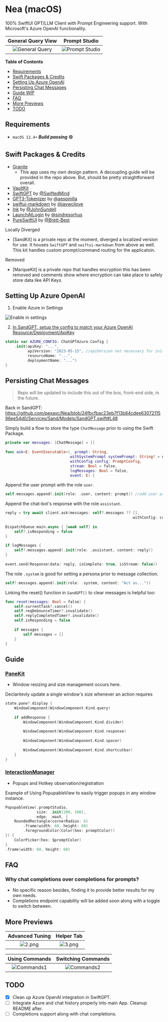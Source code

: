 # Nea (macOS)

100% SwiftUI GPT/LLM Client with Prompt Engineering support. With Microsoft's Azure OpenAI functionality.

General Query View           |  Prompt Studio
:-------------------------:|:-------------------------:
![General Query](https://stoic-static-files.s3.us-west-1.amazonaws.com/neatia/demos/simple_query.gif)  | ![Prompt Studio](https://stoic-static-files.s3.us-west-1.amazonaws.com/neatia/demos/prompt_creation.gif)

**Table of Contents**
- [Requirements](#requirements)
- [Swift Packages & Credits](#swift-packages-&-credits)
- [Setting Up Azure OpenAI](#setting-up-azure-openai)
- [Persisting Chat Messages](#persisting-chat-messages)
- [Guide WIP](#guide)
- [FAQ](#FAQ)
- [More Previews](#more-previews)
- [TODO](#TODO)

## Requirements

- `macOS 12.4+`  ***Build passing*** 🟢

## Swift Packages & Credits

- [Granite](https://github.com/pexavc/Granite)
  - This app uses my own design pattern. A decoupling guide will be provided in the repo above. But, should be pretty straightforward overall.
- [VaultKit](https://github.com/pexavc/VaultKit)
- [SwiftGPT](https://github.com/SwiftedMind/GPTSwift) by [@SwiftedMind](https://github.com/SwiftedMind)
- [GPT3-Tokenizer](https://github.com/aespinilla/GPT3-Tokenizer) by [@aespinilla](https://github.com/aespinilla)
- [swiftui-markdown](https://github.com/jaywcjlove/swiftui-markdown) by [@jaywcjlove](https://github.com/jaywcjlove)
- [Ink](https://github.com/JohnSundell/Ink) by [@JohnSundell](https://github.com/JohnSundell)
- [LaunchAtLogin](https://github.com/sindresorhus/LaunchAtLogin) by [@sindresorhus](https://github.com/sindresorhus)
- [PureSwiftUI](https://github.com/CodeSlicing/pure-swift-ui) by [@Brett-Best](https://github.com/Brett-Best)

Locally Diverged
- [SandKit] is a private repo at the moment, diverged a localized version for use. It houses `SwiftGPT` and `swiftui-markdown` from above as well. This kit handles custom prompt/command routing for the applicatoin.

Removed
- [MarqueKit] is a private repo that handles encryption this has been removed and comments show where encryption can take place to safely store data like API Keys. 

## Setting Up Azure OpenAI
1. Enable Azure in Settings

![Enable in settings](README_Assets/5.png)

2. [In SandGPT, setup the config to match your Azure OpenAI Resource/Deployment/ApiKey](https://github.com/pexavc/Nea/tree/main/Services/Sand/Client/SandGPT.swift#L36-L40)

```swift
static var AZURE_CONFIG: ChatGPTAzure.Config {
    .init(apiKey: "...",
          apiVersion: "2023-05-15", //apiVersion not necessary for initialization
          resourceName: "...",
          deploymentName: "...")
}
```

## Persisting Chat Messages
> Repo will be updated to include this out of the box, front-end side, in the future.

Back in SandGPT: 
https://github.com/pexavc/Nea/blob/24fbcfbac23eb7f13b84cdee6307211596ee54d0/Services/Sand/Models/SandGPT.swift#L48

Simply build a flow to store the type `ChatMessage` prior to using the Swift Package.

```swift
private var messages: [ChatMessage] = []
    
func ask<E: EventExecutable>(_ prompt: String,
                             withSystemPrompt systemPrompt: String? = nil,
                             withConfig config: PromptConfig,
                             stream: Bool = false,
                             logMessages: Bool = false,
                             event: E) {
```

Append the user prompt with the role `user`.

```swift
self.messages.append(.init(role: .user, content: prompt)) //add user prompt
```

Append the chat-bot's response with the role `assistant`.
```swift
reply = try await client.ask(messages: self?.messages ?? [],
                                                         withConfig: config)
                            
DispatchQueue.main.async { [weak self] in
    self?.isResponding = false
}
    
if logMessages {
    self?.messages.append(.init(role: .assistant, content: reply))
}
    
event.send(Response(data: reply, isComplete: true, isStream: false))
```

The role `.system` is good for setting a persona prior to message collection.

```swift
self?.messages.append(.init(role: .system, content: "Act as..."))
```

Linking the reset() function in `SandGPT()` to clear messages is helpful too:

```swift
func reset(messages: Bool = false) {
    self.currentTask?.cancel()
    self.reqDebounceTimer?.invalidate()
    self.replyCompletedTimer?.invalidate()
    self.isResponding = false
    
    if messages {
        self.messages = []
    }
}
```    
                           

## Guide

### [PaneKit](https://github.com/pexavc/Nea/tree/main/Services/Environment/Models/PaneKit)
- Window resizing and size management occurs here.

Declaritevly update a single window's size whenever an action requires 

```swift
state.pane?.display {
    WindowComponent(WindowComponent.Kind.query)
    
    if addResponse {
        WindowComponent(WindowComponent.Kind.divider)
        
        WindowComponent(WindowComponent.Kind.response)
        
        WindowComponent(WindowComponent.Kind.spacer)
        
        WindowComponent(WindowComponent.Kind.shortcutbar)
    }
}
```

### [InteractionManager](https://github.com/pexavc/Nea/blob/main/Services/Environment/Models/InteractionManager.swift)
- Popups and Hotkey observation/registration

Example of Using PopupableView to easily trigger popups in any window instance.

```swift
PopupableView(.promptStudio,
              size: .init(200, 200),
              edge: .maxX, {
    RoundedRectangle(cornerRadius: 6)
        .frame(width: 60, height: 60)
        .foregroundColor(Color(hex: promptColor))
}) {
    ColorPicker(hex: $promptColor)
}
.frame(width: 60, height: 60)
```

## FAQ

### Why chat completions over completions for prompts?
- No specific reason besides, finding it to provide better results for my own needs.
- Completions endpoint capability will be added soon along with a toggle to switch between.

## More Previews

Advanced Tuning           |  Helper Tab
:-------------------------:|:-------------------------:
![2.png](README_Assets/4.png) | ![3.png](README_Assets/3.png)

Using Commands           |  Switching Commands
:-------------------------:|:-------------------------:
![Commands1](https://stoic-static-files.s3.us-west-1.amazonaws.com/neatia/demos/commands_1.gif) | ![Commands2](https://stoic-static-files.s3.us-west-1.amazonaws.com/neatia/demos/commands_2.gif)


## TODO

- [x] Clean up Azure OpenAI integration in SwiftGPT.
- [ ] Integrate Azure and chat history properly into main App. Cleanup README after.
- [ ] Completions support along with chat completions.
